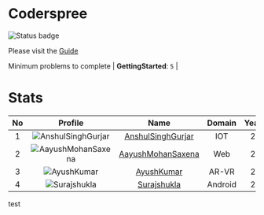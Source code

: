 
Coderspree
==========


![Status badge](https://github.com/InnogeeksOrganization/coderspree/actions/workflows/checkSubmission.yml/badge.svg)  


Please visit the [Guide](./Guide/README.md)  


Minimum problems to complete | **GettingStarted**: `5` |   

# Stats
  

|No|Profile|Name|Domain|Year|Solved|
| :---: | :---: | :---: | :---: | :---: | :---: |
|1|![AnshulSinghGurjar](https://avatars.githubusercontent.com/u/90499262?v=4&s=100)|[AnshulSinghGurjar](https://github.com/anshulgurjar53)|IOT|2|14|
|2|![AayushMohanSaxena](https://avatars.githubusercontent.com/u/83423351?v=4&s=100)|[AayushMohanSaxena](https://github.com/aayush142001)|Web|2|10|
|3|![AyushKumar](https://avatars.githubusercontent.com/u/77633249?v=4&s=100)|[AyushKumar](https://github.com/Akayush1)|AR-VR|2|7|
|4|![Surajshukla](https://avatars.githubusercontent.com/u/30719688?v=4&s=100)|[Surajshukla](https://github.com/098suraj)|Android|2|5|

test

